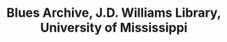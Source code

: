 ---
layout: repo
title: "Blues Archive, J.D. Williams Library, University of Mississippi"
id: 23743
permalink: repos/23743/
---